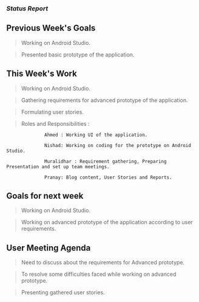### *Status Report*

## Previous Week's Goals
   
   > Working on Android Studio.
   
   > Presented basic prototype of the application.
   

## This Week's Work
   
   > Working on Android Studio.
   
   > Gathering requirements for advanced prototype of the application.
   
   > Formulating user stories.

   
   > Roles and Responsibilities :
   
                  Ahmed : Working UI of the application.
                  
                  Nishad: Working on coding for the prototype on Android Studio.
                  
                  Muralidhar : Requirement gathering, Preparing Presentation and set up team meetings.
                  
                  Pranay: Blog content, User Stories and Reports.
                  
                  
 ## Goals for next week
 
   > Working on Android Studio.
   
   > Working on advanced prototype of the application according to user requirements.
   
   
 ## User Meeting Agenda
 
   > Need to discuss about the requirements for Advanced prototype.
   
   > To resolve some difficulties faced while working on advanced prototype.
   
   > Presenting gathered user stories.

